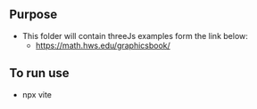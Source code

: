 ## Purpose
  * This folder will contain threeJs examples form the link below:
    + https://math.hws.edu/graphicsbook/
## To run use
  * npx vite